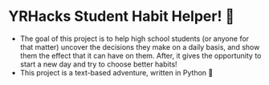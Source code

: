 # YRHacks Student Habit Helper! 💪
- The goal of this project is to help high school students (or anyone for that matter) uncover the decisions they make on a daily basis, and show them the effect that it can have on them. After, it gives the opportunity to start a new day and try to choose better habits!
- This project is a text-based adventure, written in Python 🐍

